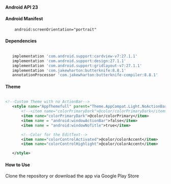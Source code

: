 

#### Android API 23

#### Android Manifest
```xml
    android:screenOrientation="portrait"
```

#### Dependencies
```gradle

   implementation 'com.android.support:cardview-v7:27.1.1'
   implementation 'com.android.support:design:27.1.1'
   implementation 'com.android.support:gridlayout-v7:27.1.1'
   implementation 'com.jakewharton:butterknife:8.8.1'
   annotationProcessor 'com.jakewharton:butterknife-compiler:8.8.1'

```

#### Theme

```xml

<!--Custom Theme with no ActionBar-->
   <style name="AppThemefull" parent="Theme.AppCompat.Light.NoActionBar">
       <!--<item name="colorPrimaryDark">@color/colorPrimaryDark</item>-->
       <item name="colorPrimaryDark">@color/colorPrimary</item>
       <item name = "android:windowActionBar">false</item>
       <item name = "android:windowNoTitle">true</item>

       <!--Color for the EditText-->
       <item name="colorControlActivated">@color/colorAccent</item>
       <item name="colorControlHighlight">@color/colorAccent</item>

   </style>


```

#### How to Use

Clone the repository or download the app via Google Play Store
